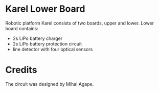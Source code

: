 Karel Lower Board
=======
Robotic platform Karel consists of two boards, upper and lower. Lower board contains:
-	2s LiPo battery charger
-	2s LiPo battery protection circuit
-	line detector with four optical sensors

Credits
=======
The circuit was designed by Mihai Agape.
